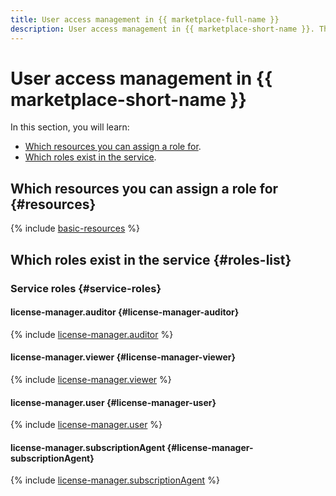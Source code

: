 ```yaml
---
title: User access management in {{ marketplace-full-name }}
description: User access management in {{ marketplace-short-name }}. This section describes the resources for which you can assign a role, the roles existing in the service, and the roles required to perform a particular action.
---
```


# User access management in {{ marketplace-short-name }}

In this section, you will learn:
* [Which resources you can assign a role for](#resources).
* [Which roles exist in the service](#roles-list).

## Which resources you can assign a role for {#resources}

{% include [basic-resources](../../_includes/iam/basic-resources-for-access-control.md) %}

## Which roles exist in the service {#roles-list}

### Service roles {#service-roles}

#### license-manager.auditor {#license-manager-auditor}

{% include [license-manager.auditor](../../_roles/license-manager/auditor.md) %}

#### license-manager.viewer {#license-manager-viewer}

{% include [license-manager.viewer](../../_roles/license-manager/viewer.md) %}

#### license-manager.user {#license-manager-user}

{% include [license-manager.user](../../_roles/license-manager/user.md) %}

#### license-manager.subscriptionAgent {#license-manager-subscriptionAgent}

{% include [license-manager.subscriptionAgent](../../_roles/license-manager/subscriptionAgent.md) %}